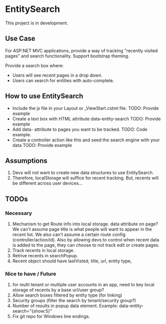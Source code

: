 # EntitySearch

This project is in development. 

## Use Case


For ASP.NET MVC applications, provide a way of tracking "recently visited pages" and search functionality.  Support bootstrap theming.

Provide a search box where:
* Users will see recent pages in a drop down.
* Users can search for entities with auto-complete.

## How to use EntitySearch

* Include the js file in your Layout or _ViewStart.cstml file.
	TODO: Provide example
* Create a text box with HTML attribute data-entity-search
	TODO: Provide example
* Add data- attribute to pages you want to be tracked. TODO: Code example. 
* Create a controller action like this and seed the search engine with your data
	TODO: Provide example

## Assumptions
1. Devs will not want to create new data structures to use EntitySearch. 
2. Therefore, localStorage will suffice for recent tracking. But, recents will be different across user devices...

## TODOs
### Necessary
1. Mechanism to get Route info into local storage. data attribute on page?  We can't assume page title is what people will want to appear in the recent list. We also can't assume a certain route config (controller/action/id). Also by allowing devs to control when recent data is added to the page, they can choose to not track edit or create pages. 
1. Track recents in local storage.
1. Retrive recents in searchPopup.
1. Recent object should have lastVisted, title, url, entity type, 
### Nice to have / Future
1. for multi tenant or multiple user accounts in an app, need to key local storage of recents by a base url/user group?
1. Allow search boxes filtered by entity type (for linking)
1. Security groups (filter the search by tenant/security group?)
1. Number of results in popup data element.  Example: data-entity-search="{show:5}"
1. Fix git repo for Windows line endings.
